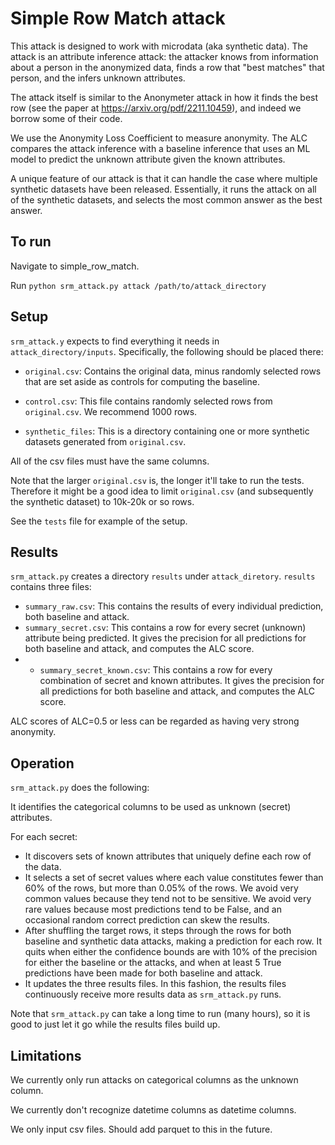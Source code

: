 # Simple Row Match attack

This attack is designed to work with microdata (aka synthetic data). The attack is an attribute inference attack: the attacker knows from information about a person in the anonymized data, finds a row that "best matches" that person, and the infers unknown attributes.

The attack itself is similar to the Anonymeter attack in how it finds the best row (see the paper at https://arxiv.org/pdf/2211.10459), and indeed we borrow some of their code.

We use the Anonymity Loss Coefficient to measure anonymity. The ALC compares the attack inference with a baseline inference that uses an ML model to predict the unknown attribute given the known attributes.

A unique feature of our attack is that it can handle the case where multiple synthetic datasets have been released. Essentially, it runs the attack on all of the synthetic datasets, and selects the most common answer as the best answer.

## To run

Navigate to simple_row_match.

Run `python srm_attack.py attack /path/to/attack_directory`

## Setup

`srm_attack.y` expects to find everything it needs in `attack_directory/inputs`. Specifically, the following should be placed there:

* `original.csv`: Contains the original data, minus randomly selected rows that are set aside as controls for computing the baseline.

* `control.csv`: This file contains randomly selected rows from `original.csv`. We recommend 1000 rows.

* `synthetic_files`: This is a directory containing one or more synthetic datasets generated from `original.csv`.

All of the csv files must have the same columns.

Note that the larger `original.csv` is, the longer it'll take to run the tests. Therefore it might be a good idea to limit `original.csv` (and subsequently the synthetic dataset) to 10k-20k or so rows.

See the `tests` file for example of the setup.


## Results

`srm_attack.py` creates a directory `results` under `attack_diretory`. `results` contains three files:

* `summary_raw.csv`: This contains the results of every individual prediction, both baseline and attack.
* `summary_secret.csv`: This contains a row for every secret (unknown) attribute being predicted. It gives the precision for all predictions for both baseline and attack, and computes the ALC score.
* * `summary_secret_known.csv`: This contains a row for every combination of secret and known attributes.  It gives the precision for all predictions for both baseline and attack, and computes the ALC score.

ALC scores of ALC=0.5 or less can be regarded as having very strong anonymity.

## Operation

`srm_attack.py` does the following:

It identifies the categorical columns to be used as unknown (secret) attributes.

For each secret:

* It discovers sets of known attributes that uniquely define each row of the data.
* It selects a set of secret values where each value constitutes fewer than 60% of the rows, but more than 0.05% of the rows. We avoid very common values because they tend not to be sensitive. We avoid very rare values because most predictions tend to be False, and an occasional random correct prediction can skew the results.
* After shuffling the target rows, it steps through the rows for both baseline and synthetic data attacks, making a prediction for each row. It quits when either the confidence bounds are with 10% of the precision for either the baseline or the attacks, and when at least 5 True predictions have been made for both baseline and attack.
* It updates the three results files. In this fashion, the results files continuously receive more results data as `srm_attack.py` runs.

Note that `srm_attack.py` can take a long time to run (many hours), so it is good to just let it go while the results files build up. 

## Limitations

We currently only run attacks on categorical columns as the unknown column.

We currently don't recognize datetime columns as datetime columns.

We only input csv files. Should add parquet to this in the future.